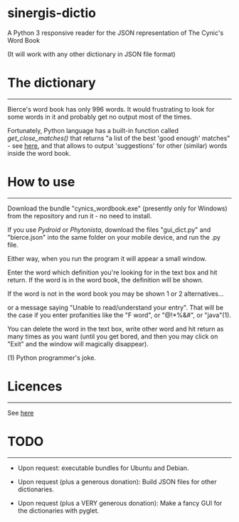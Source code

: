 # sinergis-dictio
A Python 3 responsive reader for the JSON representation of The Cynic's Word Book

(It will work with any other dictionary in JSON file format)

# The dictionary
---
Bierce's word book has only 996 words. It would frustrating to look for some words in it and probably get no output most of the times.

Fortunately, Python language has a built-in function called *get\_close_matches()* that returns "a list of the best 'good enough' matches" - see [here](https://docs.python.org/3.6/library/difflib.html), and that allows to output 'suggestions' for other (similar) words inside the word book.

# How to use
---
Download the bundle "cynics\_wordbook.exe" (presently only for Windows) from the repository and run it - no need to install.

If you use _Pydroid_ or _Phytonista_, download the files "gui\_dict.py" and "bierce.json" into the same folder on your mobile device, and run the .py file.

Either way, when you run the program it will appear a small window.

Enter the word which definition you're looking for in the text box and hit return. If the word is in the word book, the definition will be shown.

If the word is not in the word book you may be shown 1 or 2 alternatives...

or a message saying "Unable to read/understand your entry". That will be the case if you enter profanities like the "F word", or "@!*%&#", or "java"(1).

You can delete the word in the text box, write other word and hit return as many times as you want (until you get bored, and then you may click on "Exit" and the window will magically disappear).

(1) Python programmer's joke.

# Licences
---
See [here](https://github.com/manuelcaeiro/sinergis-dictio/blob/master/Licences.md)

# TODO
---
- Upon request: executable bundles for Ubuntu and Debian.

- Upon request (plus a generous donation): Build JSON files for other dictionaries.

- Upon request (plus a VERY generous donation): Make a fancy GUI for the dictionaries with pyglet.

